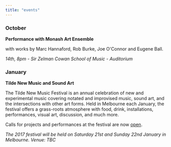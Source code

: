 ```yaml
---
title: "events"
---
```


### October


**Performance with Monash Art Ensemble**

with works by Marc Hannaford, Rob Burke, Joe O'Connor and Eugene Ball.

_14th, 8pm - Sir Zelman Cowan School of Music - Auditorium_

### January

**Tilde New Music and Sound Art**

The Tilde New Music Festival is an annual celebration of new and experimental music covering notated and improvised music, sound art, and the intersections with other art forms. Held in Melbourne each January, the festival offers a grass-roots atmosphere with food, drink, installations, performances, visual art, discussion, and much more.

Calls for projects and performances at the festival are now [open](https://tilde.net.au/calls/).

_The 2017 festival will be held on Saturday 21st and Sunday 22nd January in Melbourne. Venue: TBC_
